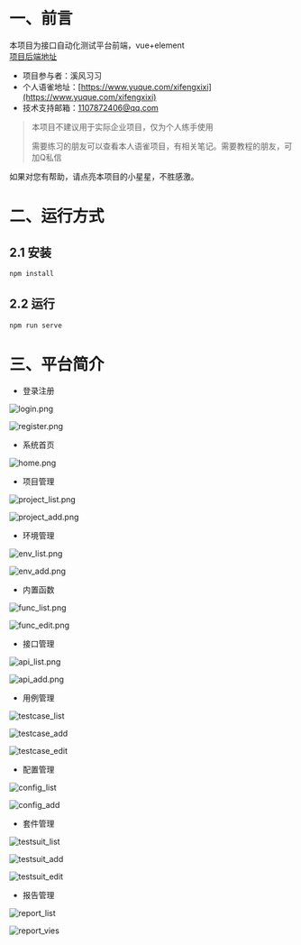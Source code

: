 # 一、前言

本项目为接口自动化测试平台前端，vue+element   
[项目后端地址](https://github.com/xifengxixi/platformBackend)

- 项目参与者：溪风习习
- 个人语雀地址：[https://www.yuque.com/xifengxixi](https://www.yuque.com/xifengxixi)
- 技术支持邮箱：1107872406@qq.com

> 本项目不建议用于实际企业项目，仅为个人练手使用
>
> 需要练习的朋友可以查看本人语雀项目，有相关笔记。需要教程的朋友，可加Q私信

如果对您有帮助，请点亮本项目的小星星，不胜感激。

# 二、运行方式

## 2.1 安装

```powershell
npm install
```

## 2.2 运行

```powershell
npm run serve
```

# 三、平台简介

- 登录注册

![login.png](src/assets/img/login.png)

![register.png](src/assets/img/register.png)

- 系统首页

![home.png](src/assets/img/home.png)

- 项目管理

![project_list.png](src/assets/img/project_list.png)

![project_add.png](src/assets/img/project_add.png)

- 环境管理

![env_list.png](src/assets/img/env_list.png)

![env_add.png](src/assets/img/env_add.png)

- 内置函数

![func_list.png](src/assets/img/func_list.png)

![func_edit.png](src/assets/img/func_edit.png)

- 接口管理

![api_list.png](src/assets/img/api_list.png)

![api_add.png](src/assets/img/api_add.png)

- 用例管理

![testcase_list](src/assets/img/testcase_list.png)

![testcase_add](src/assets/img/testcase_add.png)

![testcase_edit](src/assets/img/testsuit_edit.png)

- 配置管理

![config_list](src/assets/img/config_list.png)

![config_add](src/assets/img/config_add.png)

- 套件管理

![testsuit_list](src/assets/img/testsuit_list.png)

![testsuit_add](src/assets/img/testsuit_add.png)

![testsuit_edit](src/assets/img/testsuit_edit.png)

- 报告管理

![report_list](src/assets/img/report_list.png)

![report_vies](src/assets/img/report_view.png)
